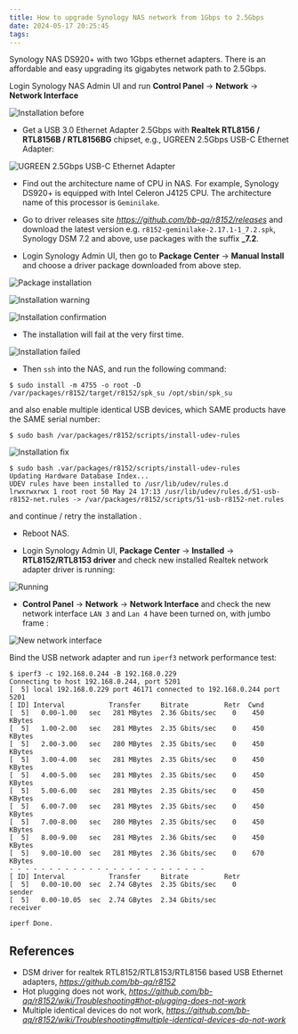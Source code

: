 ```yaml
---
title: How to upgrade Synology NAS network from 1Gbps to 2.5Gbps
date: 2024-05-17 20:25:45
tags:
---
```


Synology NAS DS920+ with two 1Gbps ethernet adapters. There is an affordable and easy upgrading its gigabytes network path to 2.5Gbps.

Login Synology NAS Admin UI and run **Control Panel** -> **Network** -> **Network Interface**

![Installation before](/img/Synology%20NAS%20network%20upgrade%20-%20installation%20before.png "Installation before")

- Get a USB 3.0 Ethernet Adapter 2.5Gbps with **Realtek RTL8156 / RTL8156B / RTL8156BG**  chipset, e.g., UGREEN 2.5Gbps USB-C Ethernet Adapter:

![UGREEN 2.5Gbps USB-C Ethernet Adapter](img/UGREEN%202.5Gbps%20USB-C%20Ethernet%20Adapter.jpg "UGREEN 2.5Gbps USB-C Ethernet Adapter")

- Find out the architecture name of CPU in NAS. For example, Synology DS920+ is equipped with Intel Celeron J4125 CPU. The architecture name of this processor is `Geminilake`.

- Go to driver releases site _https://github.com/bb-qq/r8152/releases_ and download the latest version e.g. `r8152-geminilake-2.17.1-1_7.2.spk`, Synology DSM 7.2 and above, use packages with the suffix **_7.2**.

- Login Synology Admin UI, then go to **Package Center** -> **Manual Install** and choose a driver package downloaded from above step.

![Package installation](/img/Synology%20NAS%20network%20upgrade%20-%20package%20installation.png "Package installation")

![Installation warning](/img/Synology%20NAS%20network%20upgrade%20-%20installation%20warning.png "Installation warning")

![Installation confirmation](/img/Synology%20NAS%20network%20upgrade%20-%20installation%20confirmation.png "Installation confirmation")

- The installation will fail at the very first time.

![Installation failed](/img/Synology%20NAS%20network%20upgrade%20-%20installation%20failed.png "Installation failed")

- Then `ssh` into the NAS, and run the following command:

```
$ sudo install -m 4755 -o root -D /var/packages/r8152/target/r8152/spk_su /opt/sbin/spk_su
```

and also enable multiple identical USB devices, which SAME products have the SAME serial number:

```
$ sudo bash /var/packages/r8152/scripts/install-udev-rules
```

![Installation fix](/img/Synology%20NAS%20network%20upgrade%20-%20installation%20fix.png "Installation fix")

```
$ sudo bash .var/packages/r8152/scripts/install-udev-rules
Updating Hardware Database Index...
UDEV rules have been installed to /usr/lib/udev/rules.d
lrwxrwxrwx 1 root root 50 May 24 17:13 /usr/lib/udev/rules.d/51-usb-r8152-net.rules -> /var/packages/r8152/scripts/51-usb-r8152-net.rules
```

and continue / retry the installation .

- Reboot NAS.

- Login Synology Admin UI, **Package Center** -> **Installed** -> **RTL8152/RTL8153 driver** and check new installed Realtek network adapter driver is running:

![Running](/img/Synology%20NAS%20network%20upgrade%20-%20running.png "Running")

- **Control Panel** -> **Network** -> **Network Interface** and check the new network interface `LAN 3` and `Lan 4` have been turned on, with jumbo frame :

![New network interface](/img/Synology%20NAS%20network%20upgrade%20-%20new%20network%20interface.png "New network interface")

Bind the USB network adapter and run `iperf3` network performance test:

```
$ iperf3 -c 192.168.0.244 -B 192.168.0.229
Connecting to host 192.168.0.244, port 5201
[  5] local 192.168.0.229 port 46171 connected to 192.168.0.244 port 5201
[ ID] Interval           Transfer     Bitrate         Retr  Cwnd
[  5]   0.00-1.00   sec   281 MBytes  2.36 Gbits/sec    0    450 KBytes
[  5]   1.00-2.00   sec   281 MBytes  2.35 Gbits/sec    0    450 KBytes
[  5]   2.00-3.00   sec   280 MBytes  2.35 Gbits/sec    0    450 KBytes
[  5]   3.00-4.00   sec   281 MBytes  2.35 Gbits/sec    0    450 KBytes
[  5]   4.00-5.00   sec   281 MBytes  2.35 Gbits/sec    0    450 KBytes
[  5]   5.00-6.00   sec   281 MBytes  2.35 Gbits/sec    0    450 KBytes
[  5]   6.00-7.00   sec   281 MBytes  2.35 Gbits/sec    0    450 KBytes
[  5]   7.00-8.00   sec   280 MBytes  2.35 Gbits/sec    0    450 KBytes
[  5]   8.00-9.00   sec   281 MBytes  2.36 Gbits/sec    0    450 KBytes
[  5]   9.00-10.00  sec   281 MBytes  2.36 Gbits/sec    0    670 KBytes
- - - - - - - - - - - - - - - - - - - - - - - - -
[ ID] Interval           Transfer     Bitrate         Retr
[  5]   0.00-10.00  sec  2.74 GBytes  2.35 Gbits/sec    0             sender
[  5]   0.00-10.05  sec  2.74 GBytes  2.34 Gbits/sec                  receiver

iperf Done.
```


References
----------

- DSM driver for realtek RTL8152/RTL8153/RTL8156 based USB Ethernet adapters, _https://github.com/bb-qq/r8152_
- Hot plugging does not work, _https://github.com/bb-qq/r8152/wiki/Troubleshooting#hot-plugging-does-not-work_
- Multiple identical devices do not work, _https://github.com/bb-qq/r8152/wiki/Troubleshooting#multiple-identical-devices-do-not-work_